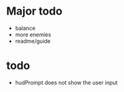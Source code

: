 Major todo
==========
* balance
* more enemies
* readme/guide

todo
====
* hudPrompt does not show the user input

